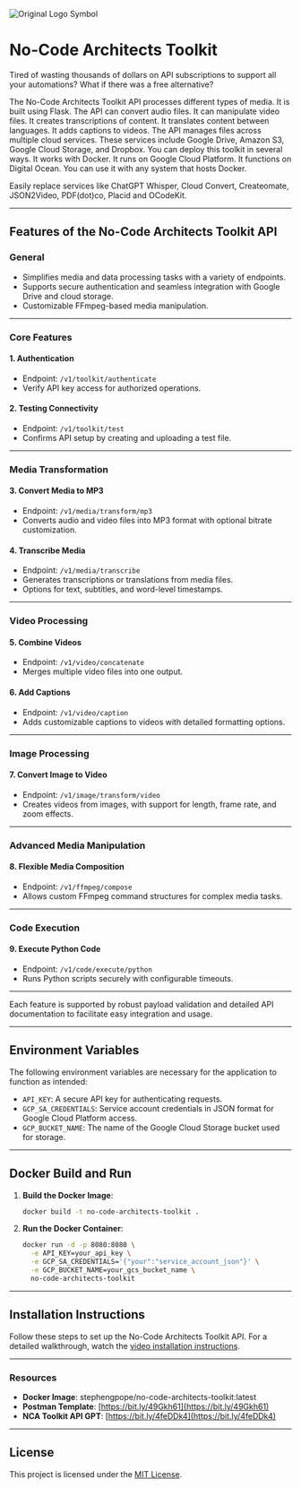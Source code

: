 
![Original Logo Symbol](https://github.com/user-attachments/assets/75173cf4-2502-4710-998b-6b81740ae1bd)

# No-Code Architects Toolkit

Tired of wasting thousands of dollars on API subscriptions to support all your automations? What if there was a free alternative?

The No-Code Architects Toolkit API processes different types of media. It is built using Flask. The API can convert audio files. It can manipulate video files. It creates transcriptions of content. It translates content between languages. It adds captions to videos. The API manages files across multiple cloud services. These services include Google Drive, Amazon S3, Google Cloud Storage, and Dropbox. You can deploy this toolkit in several ways. It works with Docker. It runs on Google Cloud Platform. It functions on Digital Ocean. You can use it with any system that hosts Docker.

Easily replace services like ChatGPT Whisper, Cloud Convert, Createomate, JSON2Video, PDF(dot)co, Placid and OCodeKit.

---

## Features of the No-Code Architects Toolkit API

### General
- Simplifies media and data processing tasks with a variety of endpoints.
- Supports secure authentication and seamless integration with Google Drive and cloud storage.
- Customizable FFmpeg-based media manipulation.

---

### Core Features
#### 1. **Authentication**
   - Endpoint: `/v1/toolkit/authenticate`
   - Verify API key access for authorized operations.

#### 2. **Testing Connectivity**
   - Endpoint: `/v1/toolkit/test`
   - Confirms API setup by creating and uploading a test file.

---

### Media Transformation
#### 3. **Convert Media to MP3**
   - Endpoint: `/v1/media/transform/mp3`
   - Converts audio and video files into MP3 format with optional bitrate customization.

#### 4. **Transcribe Media**
   - Endpoint: `/v1/media/transcribe`
   - Generates transcriptions or translations from media files.
   - Options for text, subtitles, and word-level timestamps.

---

### Video Processing
#### 5. **Combine Videos**
   - Endpoint: `/v1/video/concatenate`
   - Merges multiple video files into one output.

#### 6. **Add Captions**
   - Endpoint: `/v1/video/caption`
   - Adds customizable captions to videos with detailed formatting options.

---

### Image Processing
#### 7. **Convert Image to Video**
   - Endpoint: `/v1/image/transform/video`
   - Creates videos from images, with support for length, frame rate, and zoom effects.

---

### Advanced Media Manipulation
#### 8. **Flexible Media Composition**
   - Endpoint: `/v1/ffmpeg/compose`
   - Allows custom FFmpeg command structures for complex media tasks.

---

### Code Execution
#### 9. **Execute Python Code**
   - Endpoint: `/v1/code/execute/python`
   - Runs Python scripts securely with configurable timeouts.

---

Each feature is supported by robust payload validation and detailed API documentation to facilitate easy integration and usage.

---

## Environment Variables

The following environment variables are necessary for the application to function as intended:

- `API_KEY`: A secure API key for authenticating requests.
- `GCP_SA_CREDENTIALS`: Service account credentials in JSON format for Google Cloud Platform access.
- `GCP_BUCKET_NAME`: The name of the Google Cloud Storage bucket used for storage.

---

## Docker Build and Run

1. **Build the Docker Image**:

   ```bash
   docker build -t no-code-architects-toolkit .
   ```

2. **Run the Docker Container**:

   ```bash
   docker run -d -p 8080:8080 \
     -e API_KEY=your_api_key \
     -e GCP_SA_CREDENTIALS='{"your":"service_account_json"}' \
     -e GCP_BUCKET_NAME=your_gcs_bucket_name \
     no-code-architects-toolkit
   ```

---

## Installation Instructions

Follow these steps to set up the No-Code Architects Toolkit API. For a detailed walkthrough, watch the [video installation instructions](https://youtu.be/6bC93sek9v8).

---

### Resources

- **Docker Image**: stephengpope/no-code-architects-toolkit:latest
- **Postman Template**: [https://bit.ly/49Gkh61](https://bit.ly/49Gkh61)
- **NCA Toolkit API GPT**: [https://bit.ly/4feDDk4](https://bit.ly/4feDDk4)

---

## License

This project is licensed under the [MIT License](LICENSE).
